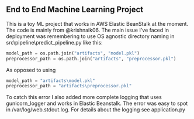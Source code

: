 ## End to End Machine Learning Project

This is a toy ML project that works in AWS Elastic BeanStalk at the moment. The code is mainly from @krishnaik06. The main issue I've faced in deployment was remembering to use OS agnostic directory naming in src\pipeline\predict_pipeline.py like this:

```python
model_path = os.path.join("artifacts", "model.pkl")
preprocessor_path = os.path.join("artifacts", "preprocessor.pkl")
```

As opposed to using 

```python
model_path = "artifacts\model.pkl"
preprocessor_path = "artifacts\preprocessor.pkl"
```
To catch this error I also added more complete logging that uses gunicorn_logger and works in Elastic Beanstalk. The error was easy to spot in /var/log/web.stdout.log. 
For details about the logging see application.py


